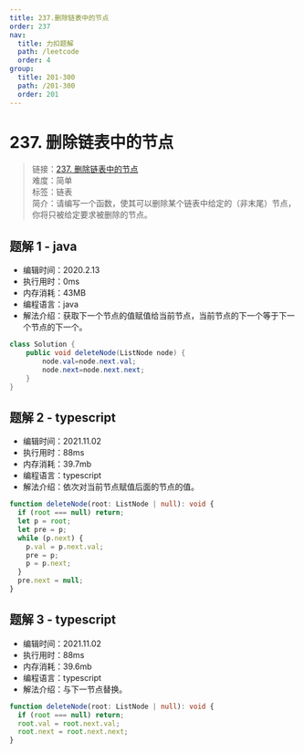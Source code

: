 ```yaml
---
title: 237.删除链表中的节点
order: 237
nav:
  title: 力扣题解
  path: /leetcode
  order: 4
group:
  title: 201-300
  path: /201-300
  order: 201
---
```


# 237. 删除链表中的节点

> 链接：[237. 删除链表中的节点](https://leetcode-cn.com/problems/delete-node-in-a-linked-list/)  
> 难度：简单  
> 标签：链表  
> 简介：请编写一个函数，使其可以删除某个链表中给定的（非末尾）节点，你将只被给定要求被删除的节点。

## 题解 1 - java

- 编辑时间：2020.2.13
- 执行用时：0ms
- 内存消耗：43MB
- 编程语言：java
- 解法介绍：获取下一个节点的值赋值给当前节点，当前节点的下一个等于下一个节点的下一个。

```java
class Solution {
    public void deleteNode(ListNode node) {
		node.val=node.next.val;
		node.next=node.next.next;
    }
}
```

## 题解 2 - typescript

- 编辑时间：2021.11.02
- 执行用时：88ms
- 内存消耗：39.7mb
- 编程语言：typescript
- 解法介绍：依次对当前节点赋值后面的节点的值。

```typescript
function deleteNode(root: ListNode | null): void {
  if (root === null) return;
  let p = root;
  let pre = p;
  while (p.next) {
    p.val = p.next.val;
    pre = p;
    p = p.next;
  }
  pre.next = null;
}
```

## 题解 3 - typescript

- 编辑时间：2021.11.02
- 执行用时：88ms
- 内存消耗：39.6mb
- 编程语言：typescript
- 解法介绍：与下一节点替换。

```typescript
function deleteNode(root: ListNode | null): void {
  if (root === null) return;
  root.val = root.next.val;
  root.next = root.next.next;
}
```
